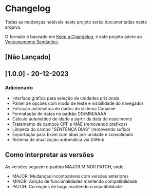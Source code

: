 # Changelog

Todas as mudanças notáveis neste projeto serão documentadas neste arquivo.

O formato é baseado em [Keep a Changelog](https://keepachangelog.com/pt-BR/1.0.0/),
e este projeto adere ao [Versionamento Semântico](https://semver.org/lang/pt-BR/).

## [Não Lançado]

## [1.0.0] - 20-12-2023

### Adicionado
- Interface gráfica para seleção de unidades prisionais
- Painel de opções com modo de teste e visibilidade do navegador
- Extração automática de dados do sistema Canaimé
- Formatação de datas no padrão DD/MM/AAAA
- Cálculo automático de idade a partir da data de nascimento
- Tratamento de campos CPF e MÃE (removendo prefixos)
- Limpeza do campo "SENTENÇA DIAS" (removendo sufixo)
- Exportação para Excel com abas por unidade e consolidado
- Sistema de atualização automática via GitHub

## Como interpretar as versões

As versões seguem o padrão MAJOR.MINOR.PATCH, onde:
- MAJOR: Mudanças incompatíveis com versões anteriores
- MINOR: Adição de funcionalidades mantendo compatibilidade
- PATCH: Correções de bugs mantendo compatibilidade

